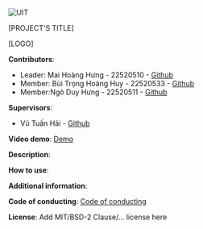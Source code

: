 ![UIT](https://img.shields.io/badge/from-UIT%20VNUHCM-blue?style=for-the-badge&link=https%3A%2F%2Fwww.uit.edu.vn%2F)

[PROJECT'S TITLE]

[LOGO]


**Contributors**:

- Leader: Mai Hoàng Hưng - 22520510 - [Github](https://github.com/HungMaiHoang)
- Member: Bùi Trọng Hoàng Huy - 22520533 - [Github](https://github.com/BuiTrongHoangHuy)
- Member:Ngô Duy Hưng - 22520511 - [Github](https://github.com/NgoDuyHung2305)

**Supervisors**:

- Vũ Tuấn Hải - [Github](https://github.com/vutuanhai237)

**Video demo**: [Demo](https://www.youtube.com/)

**Description**: 

**How to use**:

**Additional information**: 

**Code of conducting**: [Code of conducting](https://github.com/HungMaiHoang/IT008/blob/main/Code%20of%20conducting)

**License**: Add MIT/BSD-2 Clause/... license here
